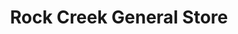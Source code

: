 ---
title: "Rock Creek General Store"
url: /park-rapids/rock-creek-general-store/
shop: Lebensmittel
---